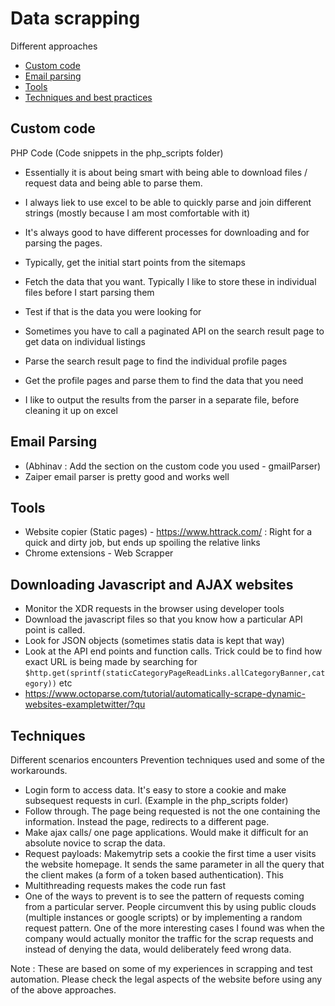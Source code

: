 # Data scrapping 

Different approaches 
* [Custom code](#custom-code) 
* [Email parsing](#email-parsing)
* [Tools](#tools)
* [Techniques and best practices](#techniques)

## Custom code 

PHP Code (Code snippets in the php_scripts folder)
* Essentially it is about being smart with being able to download files / request data and being able to parse them. 
* I always liek to use excel to be able to quickly parse and join different strings (mostly because I am most comfortable with it)
* It's always good to have different processes for downloading and for parsing the pages. 

* Typically, get the initial start points from the sitemaps 
* Fetch the data that you want. Typically I like to store these in individual files before I start parsing them
* Test if that is the data you were looking for
* Sometimes you have to call a paginated API on the search result page to get data on individual listings 
* Parse the search result page to find the individual profile pages 
* Get the profile pages and parse them to find the data that you need 
* I like to output the results from the parser in a separate file, before cleaning it up on excel

## Email Parsing 

* (Abhinav : Add the section on the custom code you used - gmailParser)
* Zaiper email parser is pretty good and works well

## Tools 

* Website copier (Static pages) - https://www.httrack.com/ : Right for a quick and dirty job, but ends up spoiling the relative links
* Chrome extensions - Web Scrapper

## Downloading Javascript and AJAX websites

* Monitor the XDR requests in the browser using developer tools
* Download the javascript files so that you know how a particular API point is called. 
* Look for JSON objects (sometimes statis data is kept that way)
* Look at the API end points and function calls. Trick could be to find how exact URL is being made by searching for ``$http.get(sprintf(staticCategoryPageReadLinks.allCategoryBanner,category))`` etc
* https://www.octoparse.com/tutorial/automatically-scrape-dynamic-websites-exampletwitter/?qu

## Techniques 

Different scenarios encounters
Prevention techniques used and some of the workarounds.  

* Login form to access data. It's easy to store a cookie and make subsequest requests in curl. (Example in the php_scripts folder)
* Follow through. The page being requested is not the one containing the information. Instead the page, redirects to a different page. 
* Make ajax calls/ one page applications. Would make it difficult for an absolute novice to scrap the data. 
* Request payloads: Makemytrip sets a cookie the first time a user visits the website homepage. It sends the same parameter in all the query that the client makes (a form of a token based authentication). This 
* Multithreading requests makes the code run fast 
* One of the ways to prevent is to see the pattern of requests coming from a particular server. People circumvent this by using public clouds (multiple instances or google scripts) or by implementing a random request pattern. One of the more interesting cases I found was when the company would actually monitor the traffic for the scrap requests and instead of denying the data, would deliberately feed wrong data. 


Note : These are based on some of my experiences in scrapping and test automation. Please check the legal aspects of the website before using any of the above approaches. 